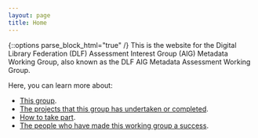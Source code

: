 ```yaml
---
layout: page
title: Home
---
```


{::options parse_block_html="true" /}
This is the website for the Digital Library Federation (DLF) Assessment Interest Group (AIG) Metadata Working Group, also known as the DLF AIG Metadata Assessment Working Group.

Here, you can learn more about:
* [This group](/about).
* [The projects that this group has undertaken or completed](/projects).
* [How to take part](/take-part).
* [The people who have made this working group a success](/contributors).
